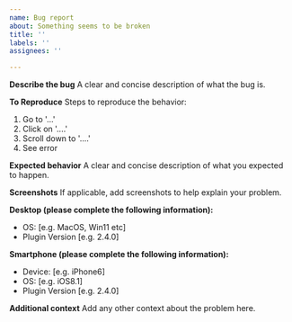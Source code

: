 ```yaml
---
name: Bug report
about: Something seems to be broken
title: ''
labels: ''
assignees: ''

---
```


**Describe the bug**
A clear and concise description of what the bug is.

**To Reproduce**
Steps to reproduce the behavior:
1. Go to '...'
2. Click on '....'
3. Scroll down to '....'
4. See error

**Expected behavior**
A clear and concise description of what you expected to happen.

**Screenshots**
If applicable, add screenshots to help explain your problem.

**Desktop (please complete the following information):**
 - OS: [e.g. MacOS, Win11 etc]
 - Plugin Version [e.g. 2.4.0]

**Smartphone (please complete the following information):**
 - Device: [e.g. iPhone6]
 - OS: [e.g. iOS8.1]
 - Plugin Version [e.g. 2.4.0]

**Additional context**
Add any other context about the problem here.
